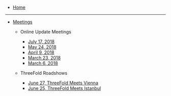 * [Home](/)

----

* [Meetings](/meetings/README.md)
    * Online Update Meetings
        * [July 17, 2018](/meetings/2018_july_17.md)
        * [May 24, 2018](/meetings/2018_may_24.md)
        * [April 9, 2018](/meetings/2018_april_9.md)
        * [March 23, 2018](/meetings/2018_march_23.md)
        * [March 6, 2018](/meetings/2018_march_6.md)
        
    * ThreeFold Roadshows
        * [June 27, ThreeFold Meets Vienna](/meetings/vienna.md)
        * [June 25, ThreeFold Meets Istanbul](/meetings/istanbul.md)
